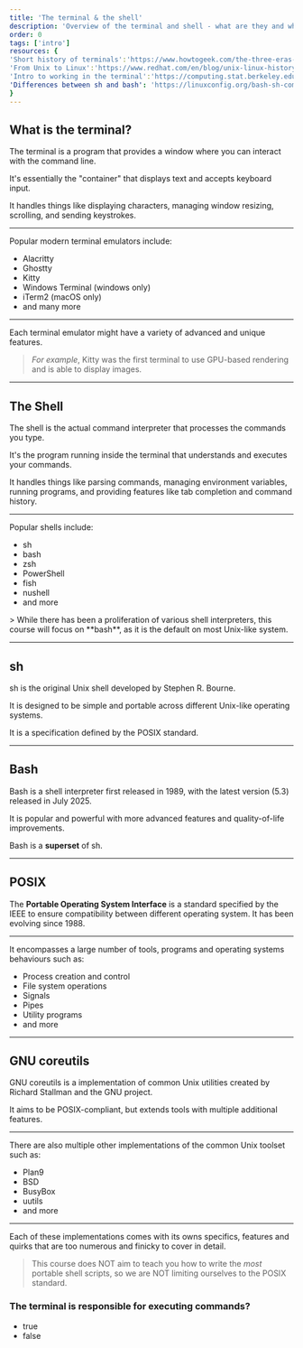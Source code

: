 ```yaml
---
title: 'The terminal & the shell'
description: 'Overview of the terminal and shell - what are they and why is it still worth it to learn to use them today'
order: 0
tags: ['intro']
resources: {
'Short history of terminals':'https://www.howtogeek.com/the-three-eras-of-unix-terminals/',
'From Unix to Linux':'https://www.redhat.com/en/blog/unix-linux-history',
'Intro to working in the terminal':'https://computing.stat.berkeley.edu/tutorial-unix-basics/',
'Differences between sh and bash': 'https://linuxconfig.org/bash-sh-command-learn-the-difference-between-bash-vs-shell',
}
---
```


## What is the terminal?

The terminal is a program that provides a window where you can interact with the command line.

It's essentially the "container" that displays text and accepts keyboard input.

<bonus-content>
It handles things like displaying characters, managing window resizing, scrolling, and sending keystrokes.
</bonus-content>

---

Popular modern terminal emulators include:
- Alacritty
- Ghostty
- Kitty
- Windows Terminal (windows only)
- iTerm2 (macOS only)
- and many more

---

Each terminal emulator might have a variety of advanced and unique features.

> _For example_, Kitty was the first terminal to use GPU-based rendering and is able to display images.

---

## The Shell

The shell is the actual command interpreter that processes the commands you type.

It's the program running inside the terminal that understands and executes your commands.

<bonus-content>
It handles things like parsing commands, managing environment variables, running programs, and providing features like tab completion and command history.
</bonus-content>

---

Popular shells include:
- sh
- bash
- zsh
- PowerShell
- fish
- nushell
- and more

<bonus-content>
> While there has been a proliferation of various shell interpreters, this course will focus on **bash**, as it is the default on most Unix-like system.
</bonus-content>

---

## sh

sh is the original Unix shell <bonus-content>developed by Stephen R. Bourne.</bonus-content>

It is designed to be simple and portable across different Unix-like operating systems.

It is a specification defined by the POSIX standard.

---

## Bash

Bash is a shell interpreter first released in 1989, with the latest version (5.3) released in July 2025.

It is popular and powerful with more advanced features and quality-of-life improvements.

Bash is a **superset** of sh.

---

## POSIX

The **Portable Operating System Interface** is a standard specified by the IEEE to ensure compatibility between different operating system. It has been evolving since 1988.

---

It encompasses a large number of tools, programs and operating systems behaviours such as:
- Process creation and control
- File system operations
- Signals
- Pipes
- Utility programs
- and more

---

## GNU coreutils

GNU coreutils is a implementation of common Unix utilities <bonus-content>created by Richard Stallman and the GNU project.</bonus-content>

It aims to be POSIX-compliant, but extends tools with multiple additional features.

---

There are also multiple other implementations of the common Unix toolset such as:
- Plan9
- BSD
- BusyBox
- uutils
- and more

---

Each of these implementations comes with its owns specifics, features and quirks that are too numerous and finicky to cover in detail.

> This course does NOT aim to teach you how to write the _most_ portable shell scripts, so we are NOT limiting ourselves to the POSIX standard.

<bonus-content>

<pop-quiz data-answer-id="1">

### The terminal is responsible for executing commands?
- true
- false

</pop-quiz>

</bonus-content>
